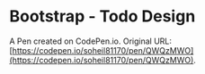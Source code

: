 # Bootstrap - Todo Design

A Pen created on CodePen.io. Original URL: [https://codepen.io/soheil81170/pen/QWQzMWO](https://codepen.io/soheil81170/pen/QWQzMWO).

